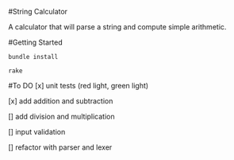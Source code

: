 #String Calculator

A calculator that will parse a string and compute simple arithmetic.

#Getting Started

`bundle install`

`rake`

#To DO
[x] unit tests (red light, green light)

[x] add addition and subtraction

[] add division and multiplication

[] input validation

[] refactor with parser and lexer
